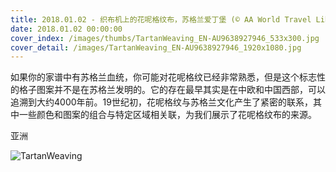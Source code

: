 ```yaml
---
title: 2018.01.02 - 织布机上的花呢格纹布，苏格兰爱丁堡 (© AA World Travel Library/Alamy)
date: 2018.01.02 00:00:00
cover_index: /images/thumbs/TartanWeaving_EN-AU9638927946_533x300.jpg
cover_detail: /images/TartanWeaving_EN-AU9638927946_1920x1080.jpg
---
```


如果你的家谱中有苏格兰血统，你可能对花呢格纹已经非常熟悉，但是这个标志性的格子图案并不是在苏格兰发明的。它的存在最早其实是在中欧和中国西部，可以追溯到大约4000年前。19世纪初，花呢格纹与苏格兰文化产生了紧密的联系，其中一些颜色和图案的组合与特定区域相关联，为我们展示了花呢格纹布的来源。

亚洲

![TartanWeaving](/images/TartanWeaving_EN-AU9638927946_1920x1080.jpg)
